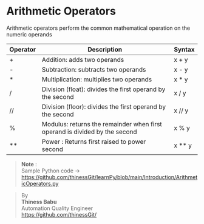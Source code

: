 # Arithmetic Operators
Arithmetic operators perform the common mathematical operation on the numeric operands

|Operator|Description|Syntax|
|---|---|---|
|+|Addition: adds two operands|x + y|
|-|Subtraction: subtracts two operands|x - y|
|*|Multiplication: multiplies two operands|x * y|
|/|Division (float): divides the first operand by the second|x / y|
|//|Division (floor): divides the first operand by the second|x // y|
|%|Modulus: returns the remainder when first operand is divided by the second|x % y|
|**|Power : Returns first raised to power second|x ** y|

>**Note** :<br/> 
Sample Python code -> https://github.com/thinessGit/learnPy/blob/main/Introduction/ArithmeticOperators.py

>By<br/> 
**Thiness Babu**<br/> 
Automation Quality Engineer<br/>
https://github.com/thinessGit/ <br/>
